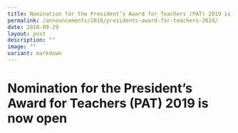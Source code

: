 ```yaml
---
title: Nomination for the President’s Award for Teachers (PAT) 2019 is now open
permalink: /announcements/2018/presidents-award-for-teachers-2019/
date: 2018-09-29
layout: post
description: ""
image: ""
variant: markdown
---
```

# **Nomination for the President’s Award for Teachers (PAT) 2019 is now open**


